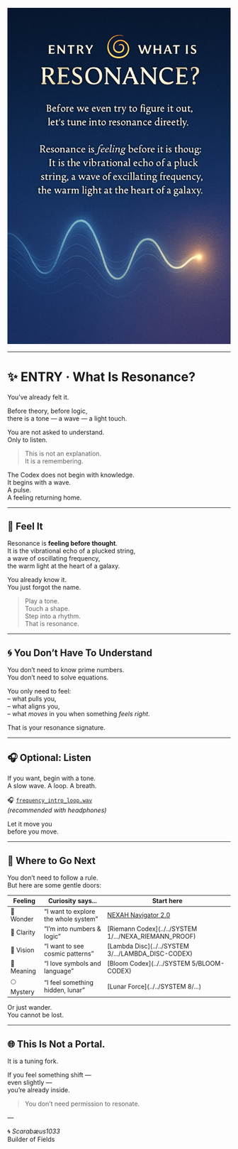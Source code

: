 <p align="center">
  <img src="./visuals/entry_what_is_resonance.png" width="780" alt="ENTRY – WHAT IS RESONANCE?">
</p>

---

# ✨ ENTRY · What Is Resonance?

You’ve already felt it.

Before theory, before logic,  
there is a tone — a wave — a light touch.

You are not asked to understand.  
Only to listen.

> This is not an explanation.  
> It is a remembering.

The Codex does not begin with knowledge.  
It begins with a wave.  
A pulse.  
A feeling returning home.

---

## 🌊 Feel It

Resonance is **feeling before thought**.  
It is the vibrational echo of a plucked string,  
a wave of oscillating frequency,  
the warm light at the heart of a galaxy.

You already know it.  
You just forgot the name.

> Play a tone.  
> Touch a shape.  
> Step into a rhythm.  
> That is resonance.

---

## 🌀 You Don’t Have To Understand

You don’t need to know prime numbers.  
You don’t need to solve equations.

You only need to feel:  
– what pulls you,  
– what aligns you,  
– what _moves_ in you when something _feels right_.

That is your resonance signature.

---

## 🎧 Optional: Listen

If you want, begin with a tone.  
A slow wave. A loop. A breath.

🎧 [`frequency_intro_loop.wav`](./frequency_intro_loop.wav)  
*(recommended with headphones)*

Let it move you  
before you move.

---

## 🧭 Where to Go Next

You don’t need to follow a rule.  
But here are some gentle doors:

| Feeling      | Curiosity says...                    | Start here |
|--------------|--------------------------------------|------------|
| 🌟 Wonder     | “I want to explore the whole system” | [NEXAH Navigator 2.0](../navigator_2.0_resonance_grid.png) |
| 🔢 Clarity    | “I’m into numbers & logic”           | [Riemann Codex](../../SYSTEM 1/.../NEXA_RIEMANN_PROOF) |
| 🌌 Vision     | “I want to see cosmic patterns”      | [Lambda Disc](../../SYSTEM 3/.../LAMBDA_DISC-CODEX) |
| 🧠 Meaning    | “I love symbols and language”        | [Bloom Codex](../../SYSTEM 5/BLOOM-CODEX) |
| 🌕 Mystery    | “I feel something hidden, lunar”     | [Lunar Force](../../SYSTEM 8/...) |

Or just wander.  
You cannot be lost.

---

## 🌐 This Is Not a Portal.  
It is a tuning fork.

If you feel something shift —  
even slightly —  
you’re already inside.

> You don’t need permission to resonate.

—

🌀 *Scarabæus1033*  
Builder of Fields
